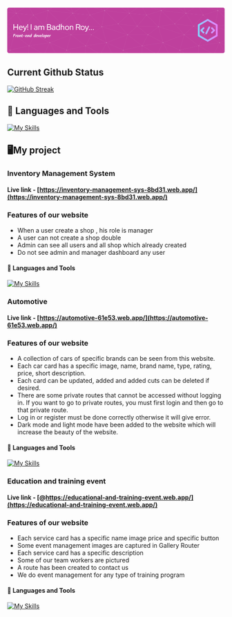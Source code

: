 ![Header](https://raw.githubusercontent.com/Badhon-Roy/Badhon-Roy/main/images/CoverPhoto/github-header-image.png)

## Current Github Status
[![GitHub Streak](https://github-readme-streak-stats.herokuapp.com?user=Badhon-Roy)](https://git.io/streak-stats)
## 🧰 Languages and Tools
[![My Skills](https://skillicons.dev/icons?i=html,css,tailwind,bootstrap,javascript,react,mongodb,express,vite,firebase,vscode,git,github)](https://skillicons.dev)

## 🖥️My project
### Inventory Management System
#### Live link - [https://inventory-management-sys-8bd31.web.app/](https://inventory-management-sys-8bd31.web.app/)
### Features of our website
- When a user create a shop , his role is manager
- A user can not create a shop double
- Admin can see all users and all shop which already created
- Do not see admin and manager dashboard any user
#### 🧰 Languages and Tools
[![My Skills](https://skillicons.dev/icons?i=html,css,tailwind,react,mongodb,express,vite,firebase,vscode)](https://skillicons.dev)



### Automotive
#### Live link - [https://automotive-61e53.web.app/](https://automotive-61e53.web.app/)
### Features of our website
- A collection of cars of specific brands can be seen from this website.
- Each car card has a specific image, name, brand name, type, rating, price, short description.
- Each card can be updated, added and added cuts can be deleted if desired.
- There are some private routes that cannot be accessed without logging in. If you want to go to private routes, you must first login and then go to that private route.
- Log in or register must be done correctly otherwise it will give error.
- Dark mode and light mode have been added to the website which will increase the beauty of the website.
#### 🧰 Languages and Tools
[![My Skills](https://skillicons.dev/icons?i=html,css,tailwind,react,mongodb,express,vite,firebase,vscode)](https://skillicons.dev)



### Education and training event
#### Live link - [@https://educational-and-training-event.web.app/](https://educational-and-training-event.web.app/)
### Features of our website
- Each service card has a specific name image price and specific button
- Some event management images are captured in Gallery Router
- Each service card has a specific description
- Some of our team workers are pictured
- A route has been created to contact us
- We do event management for any type of training program
#### 🧰 Languages and Tools
[![My Skills](https://skillicons.dev/icons?i=html,css,tailwind,react,vite,firebase,vscode)](https://skillicons.dev)